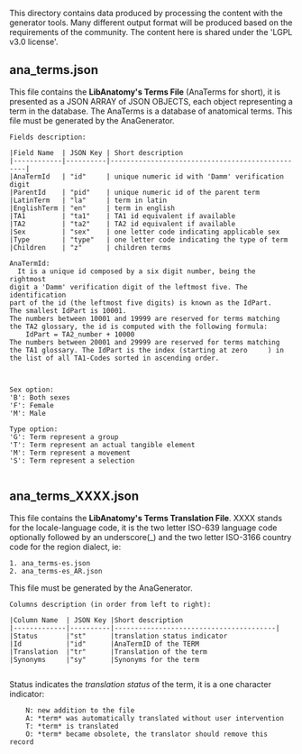 This directory contains data produced by processing the content with the generator tools. Many different output format will be produced based on the requirements of the community. The content here is shared under the 'LGPL v3.0 license'.

ana_terms.json
--------------

This file contains the **LibAnatomy's Terms File** (AnaTerms for short), it is presented as a JSON ARRAY of JSON OBJECTS, each object representing a term in the database. The AnaTerms is a database of anatomical terms. This file must be generated by the AnaGenerator. 

```
Fields description:

|Field Name  | JSON Key | Short description
|------------|----------|-------------------------------------------------|
|AnaTermId   | "id"     | unique numeric id with 'Damm' verification digit
|ParentId    | "pid"    | unique numeric id of the parent term
|LatinTerm   | "la"     | term in latin
|EnglishTerm | "en"     | term in english
|TA1         | "ta1"    | TA1 id equivalent if available
|TA2         | "ta2"    | TA2 id equivalent if available
|Sex         | "sex"    | one letter code indicating applicable sex
|Type        | "type"   | one letter code indicating the type of term
|Children    | "z"      | children terms

AnaTermId:
  It is a unique id composed by a six digit number, being the rightmost
digit a 'Damm' verification digit of the leftmost five. The identification
part of the id (the leftmost five digits) is known as the IdPart.
The smallest IdPart is 10001.
The numbers between 10001 and 19999 are reserved for terms matching the TA2 glossary, the id is computed with the following formula:
	IdPart = TA2_number + 10000
The numbers between 20001 and 29999 are reserved for terms matching the TA1 glossary. The IdPart is the index (starting at zero		) in the list of all TA1-Codes sorted in ascending order.


  
Sex option:
'B': Both sexes
'F': Female
'M': Male

Type option:
'G': Term represent a group
'T': Term represent an actual tangible element
'M': Term represent a movement
'S': Term represent a selection


```

ana_terms_XXXX.json
-------------------

This file contains the **LibAnatomy's Terms Translation File**.
XXXX stands for the locale-language code, it is the two letter ISO-639 language code optionally followed by an underscore(_) and the two letter ISO-3166 country code for the region dialect, ie:

	1. ana_terms-es.json
	2. ana_terms-es_AR.json

This file must be generated by the AnaGenerator.

```
Columns description (in order from left to right):

|Column Name  | JSON Key |Short description
|-------------|----------|----------------------------------------|
|Status       |"st"      |translation status indicator
|Id           |"id"      |AnaTermID of the TERM
|Translation  |"tr"      |Translation of the term
|Synonyms     |"sy"      |Synonyms for the term


```


Status indicates the *translation status* of the term, it is a one character indicator:
```
	N: new addition to the file
	A: *term* was automatically translated without user intervention
	T: *term* is translated
	O: *term* became obsolete, the translator should remove this record
```
